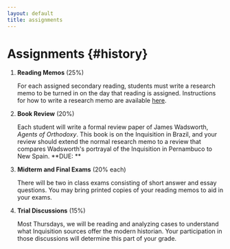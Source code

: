 ```yaml
---
layout: default
title: assignments
---
```


# Assignments {#history}

1. **Reading Memos** (25%)
   
   For each assigned secondary reading, students must write
   a research memo to be turned in on the day that reading is assigned.
   Instructions for how to write a research memo are available
   [here](http://chadblack.net/499F2017/img/precis-memo.pdf).


2. **Book Review** (20%)
   
   Each student will write a formal review paper of James Wadsworth,
   *Agents of Orthodoxy*. This book is on the Inquisition in Brazil,
   and your review should extend the normal research memo to a review
   that compares Wadsworth's portrayal of the Inquisition in
   Pernambuco to New Spain. **DUE: ** 

3. **Midterm and Final Exams** (20% each)
   
   There will be two in class exams consisting of short answer and
   essay questions. You may bring printed copies of your reading
   memos to aid in your exams.

4. **Trial Discussions** (15%)
   
   Most Thursdays, we will be reading and analyzing cases to
   understand what Inquisition sources offer the modern historian.
   Your participation in those discussions will determine this part of
   your grade.

